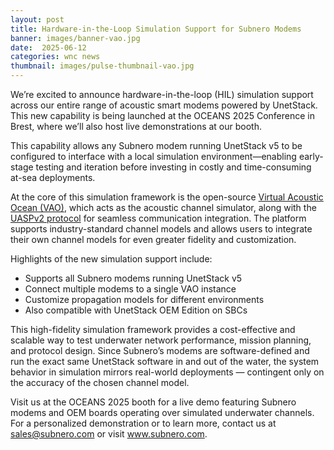```yaml
---
layout: post
title: Hardware-in-the-Loop Simulation Support for Subnero Modems
banner: images/banner-vao.jpg
date:  2025-06-12
categories: wnc news
thumbnail: images/pulse-thumbnail-vao.jpg
---
```


We’re excited to announce hardware-in-the-loop (HIL) simulation support across our entire range of acoustic smart modems powered by UnetStack. This new capability is being launched at the OCEANS 2025 Conference in Brest, where we’ll also host live demonstrations at our booth.

This capability allows any Subnero modem running UnetStack v5 to be configured to interface with a local simulation environment—enabling early-stage testing and iteration before investing in costly and time-consuming at-sea deployments.

At the core of this simulation framework is the open-source [Virtual Acoustic Ocean (VAO)](https://github.com/org-arl/VirtualAcousticOcean.jl), which acts as the acoustic channel simulator, along with the [UASPv2 protocol](https://github.com/org-arl/VirtualAcousticOcean.jl/blob/main/docs/uasp2-protocol.md) for seamless communication integration. The platform supports industry-standard channel models and allows users to integrate their own channel models for even greater fidelity and customization.

Highlights of the new simulation support include:
* Supports all Subnero modems running UnetStack v5
* Connect multiple modems to a single VAO instance
* Customize propagation models for different environments
* Also compatible with UnetStack OEM Edition on SBCs

This high-fidelity simulation framework provides a cost-effective and scalable way to test underwater network performance, mission planning, and protocol design. Since Subnero’s modems are software-defined and run the exact same UnetStack software in and out of the water, the system behavior in simulation mirrors real-world deployments — contingent only on the accuracy of the chosen channel model.

Visit us at the OCEANS 2025 booth for a live demo featuring Subnero modems and OEM boards operating over simulated underwater channels. For a personalized demonstration or to learn more, contact us at sales@subnero.com or visit www.subnero.com.
